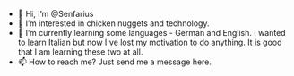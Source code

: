 - 👋 Hi, I’m @Senfarius
- 👀 I’m interested in chicken nuggets and technology.
- 🌱 I’m currently learning some languages - German and English. I wanted to learn Italian but now I've lost my motivation to do anything. It is good that I am learning these two at all.
- 📫 How to reach me? Just send me a message here.
